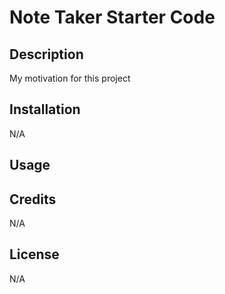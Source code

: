 # Note Taker Starter Code

## Description

My motivation for this project

## Installation

N/A

## Usage



## Credits

N/A

## License

N/A